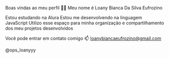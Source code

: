 Boas vindas ao meu perfil 💙💙
Meu nome é Loany Bianca Da Silva Eufrozino

Estou estudando na Alura
Estou me desenvolvendo na linguagem JavaScript
Utilizo esse espaço para minha organização e compartilhamento dos meu projetos desenvolvidos


Você pode entrar em contato comigo 📫
loanybiancaeufrozino@gmail.com

@ops_loanyyy
